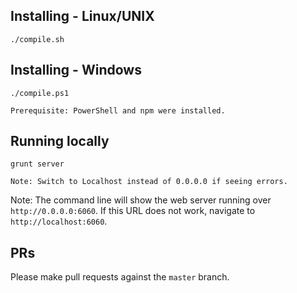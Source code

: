 ## Installing - Linux/UNIX

```
./compile.sh
```

## Installing - Windows

```
./compile.ps1

Prerequisite: PowerShell and npm were installed.
```

## Running locally

```
grunt server

Note: Switch to Localhost instead of 0.0.0.0 if seeing errors. 
```
Note: The command line will show the web server running over `http://0.0.0.0:6060`. If this URL does not  work, navigate to `http://localhost:6060`.

## PRs

Please make pull requests against the `master` branch.
